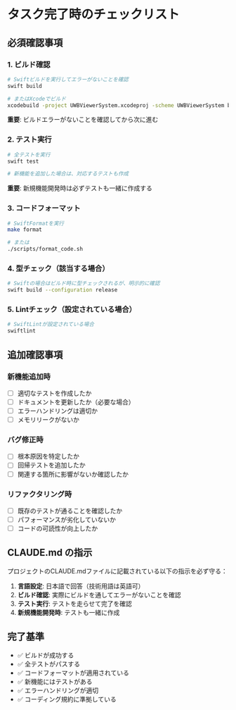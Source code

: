 # タスク完了時のチェックリスト

## 必須確認事項

### 1. ビルド確認
```bash
# Swiftビルドを実行してエラーがないことを確認
swift build

# またはXcodeでビルド
xcodebuild -project UWBViewerSystem.xcodeproj -scheme UWBViewerSystem build
```
**重要**: ビルドエラーがないことを確認してから次に進む

### 2. テスト実行
```bash
# 全テストを実行
swift test

# 新機能を追加した場合は、対応するテストも作成
```
**重要**: 新規機能開発時は必ずテストも一緒に作成する

### 3. コードフォーマット
```bash
# SwiftFormatを実行
make format

# または
./scripts/format_code.sh
```

### 4. 型チェック（該当する場合）
```bash
# Swiftの場合はビルド時に型チェックされるが、明示的に確認
swift build --configuration release
```

### 5. Lintチェック（設定されている場合）
```bash
# SwiftLintが設定されている場合
swiftlint
```

## 追加確認事項

### 新機能追加時
- [ ] 適切なテストを作成したか
- [ ] ドキュメントを更新したか（必要な場合）
- [ ] エラーハンドリングは適切か
- [ ] メモリリークがないか

### バグ修正時
- [ ] 根本原因を特定したか
- [ ] 回帰テストを追加したか
- [ ] 関連する箇所に影響がないか確認したか

### リファクタリング時
- [ ] 既存のテストが通ることを確認したか
- [ ] パフォーマンスが劣化していないか
- [ ] コードの可読性が向上したか

## CLAUDE.md の指示
プロジェクトのCLAUDE.mdファイルに記載されている以下の指示を必ず守る：
1. **言語設定**: 日本語で回答（技術用語は英語可）
2. **ビルド確認**: 実際にビルドを通してエラーがないことを確認
3. **テスト実行**: テストを走らせて完了を確認
4. **新規機能開発時**: テストも一緒に作成

## 完了基準
- ✅ ビルドが成功する
- ✅ 全テストがパスする
- ✅ コードフォーマットが適用されている
- ✅ 新機能にはテストがある
- ✅ エラーハンドリングが適切
- ✅ コーディング規約に準拠している